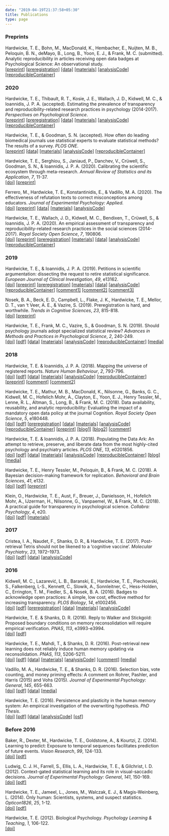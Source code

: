 ```yaml
---
date: "2019-04-19T21:37:58+05:30"
title: Publications
type: page
---
```


### Preprints

Hardwicke, T. E., Bohn, M., MacDonald, K., Hembacher, E., Nuijten, M. B., Peloquin, B. N., deMayo, B., Long, B., Yoon, E. J., & Frank, M. C. (submitted). Analytic reproducibility in articles receiving open data badges at Psychological Science: An observational study.   
[[preprint]](https://doi.org/d3mz) [[preregistration]](https://osf.io/2cnkq/) [[data]](https://osf.io/tfd8z/) [[materials]](https://osf.io/wy6a5/) [[analysisCode]](https://osf.io/tfd8z/) [[reproducibleContainer]](https://doi.org/10.24433/CO.1796004.v1)

### 2020

Hardwicke, T. E., Thibault, R. T., Kosie, J. E., Wallach, J. D., Kidwell, M. C., & Ioannidis, J. P. A. (accepted). Estimating the prevalence of transparency and reproducibility-related research practices in psychology (2014-2017). *Perspectives on Psychological Science*.  
[[preprint]](https://doi.org/10.31222/osf.io/9sz2y) [[preregistration]](https://osf.io/q96eh/) [[data]](https://osf.io/5qmz7/) [[materials]](https://osf.io/c89sy/) [[analysisCode]](https://osf.io/gfjtq/) [[reproducibleContainer]](https://doi.org/10.24433/CO.1618143.v1)

Hardwicke, T. E., & Goodman, S. N. (accepted). How often do leading biomedical journals use statistical experts to evaluate statistical methods? The results of a survey. *PLOS ONE*.  
[[preprint]](https://doi.org/10.31222/osf.io/z27u4) [[data]](https://doi.org/10.17605/osf.io/nscv3) [[materials]](https://doi.org/10.17605/osf.io/p7g8w) [[analysisCode]](https://doi.org/10.17605/osf.io/dy6kj) [[reproducibleContainer]](https://doi.org/10.24433/CO.3883021.v1)

Hardwicke, T. E., Serghiou, S., Janiaud, P., Danchev, V., Crüwell, S., Goodman, S. N., & Ioannidis, J. P. A. (2020). Calibrating the scientific ecosystem through meta-research. *Annual Review of Statistics and its Application*, *7*, 11-37.  
[[doi]](https://doi.org/10.1146/annurev-statistics-031219-041104) [[preprint]](https://doi.org/10.31222/osf.io/krb58)

Ferrero, M., Hardwicke, T. E., Konstantinidis, E., & Vadillo, M. A. (2020). The effectiveness of refutation texts to correct misconceptions among educators. *Journal of Experimental Psychology: Applied.*  
[[doi]](https://psycnet.apa.org/doi/10.1037/xap0000258)
[[preprint]](https://doi.org/10.31234/osf.io/ehybj) [[data]](https://osf.io/sg6jy/) [[materials]](https://osf.io/73a9y/) [[analysisCode]](https://osf.io/pxv5b/)

Hardwicke, T. E., Wallach, J. D., Kidwell, M. C., Bendixen, T., Crüwell, S., & Ioannidis, J. P. A. (2020). An empirical assessment of transparency and reproducibility-related research practices in the social sciences (2014-2017). *Royal Society Open Science*, *7*, 190806.  
[[doi]](https://dx.doi.org/10.1098/rsos.190806)
[[preprint]](https://doi.org/10.31222/osf.io/6uhg5) [[preregistration]](https://osf.io/u5bk9/) [[materials]](https://osf.io/z9qtr/) [[data]](https://osf.io/u9fw8/) [[analysisCode]](https://osf.io/sbrez/) [[reproducibleContainer]](https://doi.org/10.24433/CO.2749769.v2)

### 2019

Hardwicke, T. E., & Ioannidis, J. P. A. (2019). Petitions in scientific argumentation: dissecting the request to retire statistical significance. *European Journal of Clinical Investigation*, *49*, e13162.  
[[doi]](https://doi.org/10.1111/eci.13162) [[preprint]](https://doi.org/10.31222/osf.io/73xm5) [[preregistration]](https://osf.io/hbkj3/) [[materials]](https://osf.io/u7nx4/) [[data]](https://osf.io/6a94k/) [[analysisCode]](https://osf.io/jpztm/) [[reproducibleContainer]](https://doi.org/10.24433/CO.3912558.v1) [[comment1]](https://doi.org/10.1111/eci.13165) [[comment2]](https://doi.org/10.1111/eci.13170) [[comment3]](https://doi.org/10.1111/eci.13176)

Nosek, B. A., Beck, E. D., Campbell, L., Flake, J. K., Hardwicke, T. E., Mellor, D. T., van ‘t Veer, A. E., & Vazire, S. (2019). Preregistration is hard, and worthwhile. *Trends in Cognitive Sciences*, *23*, 815-818.  
[[doi]](https://doi.org/10.1016/j.tics.2019.07.009) [[preprint]](https://doi.org/10.31234/osf.io/wu3vs)

Hardwicke, T. E., Frank, M. C., Vazire, S., & Goodman, S. N. (2019). Should psychology journals adopt specialized statistical review? *Advances in Methods and Practices in Psychological Science*, *2*, 240-249.  
[[doi]](https://doi.org/10.1177/2515245919858428) [[pdf]](/files/Hardwicke_statreviewpsych_2019.pdf) [[data]](https://osf.io/nquws/files/) [[materials]](https://osf.io/tmah8/files/) [[analysisCode]](https://osf.io/4zurk/files/) [[reproducibleContainer]](https://doi.org/10.24433/CO.8241121.v3) [[media]](https://www.psychologicalscience.org/publications/observer/obsonline/strengthening-psychological-science-with-specialized-statistical-review.html?utm_source=tw&utm_medium=social&utm_campaign=AMPPSstatisticalreview)

### 2018

Hardwicke, T. E. & Ioannidis, J. P. A. (2018). Mapping the universe of registered reports. *Nature Human Behaviour*, *2*, 793-796.  
[[doi]](https://doi.org/10.1038/s41562-018-0444-y) [[pdf]](https://rdcu.be/8eBP) [[data]](https://osf.io/rv7eb/) [[materials]](https://osf.io/uzegq/) [[analysisCode]](https://osf.io/uzfjp/) [[reproducibleContainer]](https://doi.org/10.24433/CO.03fa2564-3910-4982-9882-4f2fcec50385.v3) [[preprint]](https://dx.doi.org/10.17605/OSF.IO/FZPCY) [[comment]](https://doi.org/10.1038/s41562-018-0449-6) [[comment2]](https://doi.org/10.1038/s41562-018-0477-2)

Hardwicke, T. E., Mathur, M. B., MacDonald, K., Nilsonne, G., Banks, G. C., Kidwell, M. C., Hofelich Mohr, A., Clayton, E., Yoon, E. J., Henry Tessler, M., Lenne, R. L., Altman, S., Long, B., & Frank, M. C. (2018). Data availability, reusability, and analytic reproducibility: Evaluating the impact of a mandatory open data policy at the journal Cognition. *Royal Society Open Science*, *5*, e180448.  
[[doi]](https://dx.doi.org/10.1098/rsos.180448) [[pdf]](/files/Hardwicke_reproducibility_2018.pdf) [[preregistration]](https://osf.io/q4qy3/) [[data]](https://osf.io/6s8b3/) [[materials]](https://osf.io/k2mdr/) [[analysisCode]](https://osf.io/wf3as/) [[reproducibleContainer]](https://doi.org/10.24433/CO.abd8b483-c5e3-4382-a493-1fc5aecb0f1d.v2) [[preprint]](https://dx.doi.org/10.17605/OSF.IO/39CFB) [[blog1]](https://tomhardwicke.netlify.com/blog/psychology-reproducibility/) [[blog2]](https://tomhardwicke.netlify.com/blog/open-data-reusability/) [[comment]](https://doi.org/10.1016/j.cognition.2018.10.008)

Hardwicke, T. E. & Ioannidis, J. P. A. (2018). Populating the Data Ark: An attempt to retrieve, preserve, and liberate data from the most highly-cited psychology and psychiatry articles. *PLOS ONE*, *13*, e0201856.  
[[doi]](https://doi.org/10.1371/journal.pone.0201856) [[pdf]](/files/Hardwicke_Ioannidis_2018_plos_one.pdf) [[data]](https://osf.io/r38qu/) [[materials]](https://osf.io/4dum6/) [[analysisCode]](https://osf.io/7syrt/) [[reproducibleContainer]](https://doi.org/10.24433/CO.241ffbb1-5b81-44bd-94f4-d066b62c5f7f.v2) [[blog]](https://tomhardwicke.netlify.com/blog/attrition-scholarly-record/) [[media]](https://blogs.discovermagazine.com/neuroskeptic/2018/08/06/how-accessible-is-psychology-data/)

Hardwicke, T. E., Henry Tessler, M., Peloquin, B., & Frank, M. C. (2018). A Bayesian decision-making framework for replication. *Behavioral and Brain Sciences*, *41*, e132.  
[[doi]](https://doi.org/10.1017/S0140525X18000675) [[pdf]](/files/Zwann_replication_2018.pdf) [[preprint]](https://dx.doi.org/10.17605/OSF.IO/N3YAH)

Klein, O., Hardwicke, T. E., Aust, F., Breuer, J., Danielsson, H., Hofelich Mohr, A., IJzerman, H., Nilsonne, G., Vanpaemel, W., & Frank, M. C. (2018). A practical guide for transparency in psychological science. *Collabra: Psychology*, *4*, e20.  
[[doi]](https://doi.org/10.1525/collabra.158) [[pdf]](/files/transparencyGuide.pdf) [[materials]](https://osf.io/xf6ug/)

### 2017

Cristea, I. A., Naudet, F., Shanks, D. R., & Hardwicke, T. E. (2017). Post-retrieval Tetris should not be likened to a ‘cognitive vaccine’. *Molecular Psychiatry*, *23*, 1972–1973.  
[[doi]](https://dx.doi.org/10.1038/mp.2017.222) [[pdf]](/files/Cristea_tetris_2017.pdf) [[data]](https://osf.io/nwz9j/) [[analysisCode]](https://osf.io/p3z58/)

### 2016

Kidwell, M. C., Lazarević, L. B., Baranski, E., Hardwicke, T. E., Piechowski, S., Falkenberg, L-S., Kennett, C., Slowik, A., Sonnleitner, C., Hess-Holden, C., Errington, T. M., Fiedler, S., & Nosek, B. A. (2016). Badges to acknowledge open practices: A simple, low cost, effective method for increasing transparency. *PLOS Biology*, *14*, e1002456.  
[[doi]](https://dx.doi.org/10.1371/journal.pbio.1002456) [[pdf]](/files/openBadges.pdf) [[preregistration]](https://osf.io/3upzh/) [[data]](https://osf.io/u6g7t/) [[materials]](https://osf.io/8kt4b/) [[analysisCode]](https://osf.io/257kv/)

Hardwicke, T. E. & Shanks, D. R. (2016). Reply to Walker and Stickgold: Proposed boundary conditions on memory reconsolidation will require empirical verification. *PNAS*, *113*, e3993-e3994.  
[[doi]](https://dx.doi.org/10.1073/pnas.1608235113) [[pdf]](/files/sequenceReconReply.pdf)

Hardwicke, T. E., Mahdi, T., & Shanks, D. R. (2016). Post-retrieval new learning does not reliably induce human memory updating via reconsolidation. *PNAS*, *113*, 5206-5211.  
[[doi]](https://dx.doi.org/10.1073/pnas.1601440113) [[pdf]](/files/sequenceRecon.pdf) [[data]](https://osf.io/bm47u/) [[materials]](https://osf.io/xyf34/) [[analysisCode]](https://osf.io/se6gb/) [[comment]](https://doi.org/10.1073/pnas.1607964113) [[media]](https://blogs.discovermagazine.com/neuroskeptic/2016/05/19/does-reconsolidation-exist/)

Vadillo, M. A., Hardwicke, T. E., & Shanks, D. R. (2016). Selection bias, vote counting, and money priming effects: A comment on Rohrer, Pashler, and Harris (2015) and Vohs (2015). *Journal of Experimental Psychology: General*, *145*, 655-663.  
[[doi]](https://dx.doi.org/10.1037/xge0000157) [[pdf]](/files/moneyPriming.pdf) [[data]](https://osf.io/4e3gy/) [[media]](https://blogs.discovermagazine.com/neuroskeptic/2016/04/23/publication-bias-in-money-priming/)

Hardwicke, T. E. (2016). Persistence and plasticity in the human memory system: An empirical investigation of the overwriting hypothesis. *PhD Thesis*.  
[[doi]](https://dx.doi.org/10.17605/OSF.IO/R4C32) [[pdf]](/files/Hardwicke_thesis.pdf) [[data]](https://osf.io/rxtgs/) [[analysisCode]](https://osf.io/rxtgs/) [[osf]](https://osf.io/rxtgs/)

### Before 2016

Baker, R., Dexter, M., Hardwicke, T. E., Goldstone, A., & Kourtzi, Z. (2014). Learning to predict: Exposure to temporal sequences facilitates prediction of future events. *Vision Research*, *99*, 124-133.  
[[doi]](https://dx.doi.org/10.1016/j.visres.2013.10.017) [[pdf]](/files/learningToPredict.pdf)

Ludwig, C. J. H., Farrell, S., Ellis, L. A., Hardwicke, T. E., & Gilchrist, I. D. (2012). Context-gated statistical learning and its role in visual-saccadic decisions. *Journal of Experimental Psychology: General*, *141*, 150-169.  
[[doi]](https://dx.doi.org/10.1037/a0024916) [[pdf]](/files/contextGatedSL.pdf)

Hardwicke, T. E., Jameel, L., Jones, M., Walczak, E. J., & Magis-Weinberg, L. (2014). Only human: Scientists, systems, and suspect statistics. *Opticon1826*, *25*, 1-12.  
[[doi]](https://dx.doi.org/10.5334/opt.ch) [[pdf]](/files/onlyHuman.pdf)

Hardwicke, T. E. (2012). Biological Psychology. *Psychology Learning & Teaching*, *1*, 106-122.  
[[doi]](https://dx.doi.org/10.2304/plat.2012.11.1.106)

</small>
